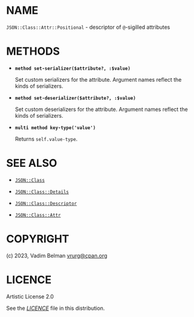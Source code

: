 # NAME

`JSON::Class::Attr::Positional` - descriptor of `@`-sigilled attributes

# METHODS

  - **`method set-serializer($attribute?, :$value)`**
    
    Set custom serializers for the attribute. Argument names reflect the kinds of serializers.

  - **`method set-deserializer($attribute?, :$value)`**
    
    Set custom deserializers for the attribute. Argument names reflect the kinds of serializers.

  - **`multi method key-type('value')`**
    
    Returns `self.value-type`.

# SEE ALSO

  - [`JSON::Class`](../../Class.md)

  - [`JSON::Class::Details`](../Details.md)

  - [`JSON::Class::Descriptor`](../Descriptor.md)

  - [`JSON::Class::Attr`](../Attr.md)

# COPYRIGHT

(c) 2023, Vadim Belman <vrurg@cpan.org>

# LICENCE

Artistic License 2.0

See the [*LICENCE*](../../../../../LICENCE) file in this distribution.
